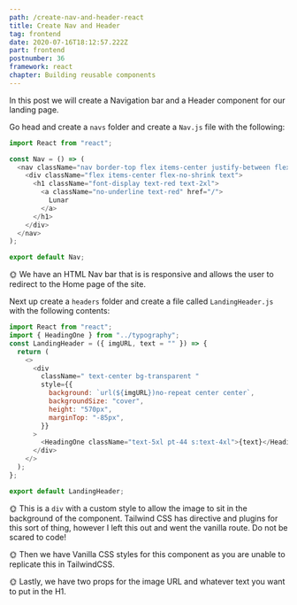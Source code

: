 ```yaml
---
path: /create-nav-and-header-react
title: Create Nav and Header
tag: frontend
date: 2020-07-16T18:12:57.222Z
part: frontend
postnumber: 36
framework: react
chapter: Building reusable components
---
```

In this post we will create a Navigation bar and a Header component for our landing page.

Go head and create a `navs` folder and create a `Nav.js` file with the following:

```javascript
import React from "react";

const Nav = () => (
  <nav className="nav border-top flex items-center justify-between flex-wrap bg-transparent p-55 z-100">
    <div className="flex items-center flex-no-shrink text">
      <h1 className="font-display text-red text-2xl">
        <a className="no-underline text-red" href="/">
          Lunar
        </a>
      </h1>
    </div>
  </nav>
);

export default Nav;

```

🌞 We have an HTML Nav bar that is is responsive and allows the user to redirect to the Home page of the site.

Next up create a `headers` folder and create a file called `LandingHeader.js` with the following contents:



```javascript
import React from "react";
import { HeadingOne } from "../typography";
const LandingHeader = ({ imgURL, text = "" }) => {
  return (
    <>
      <div
        className=" text-center bg-transparent "
        style={{
          background: `url(${imgURL})no-repeat center center`,
          backgroundSize: "cover",
          height: "570px",
          marginTop: "-85px",
        }}
      >
        <HeadingOne className="text-5xl pt-44 s:text-4xl">{text}</HeadingOne>
      </div>
    </>
  );
};

export default LandingHeader;


```

🌞 This is a `div` with a custom style to allow the image to sit in the background of the component. Tailwind CSS has directive and plugins for this sort of thing, however I left this out and went the vanilla route. Do not be scared to code!

🌞 Then we have Vanilla CSS styles for this component as you are unable to replicate this in TailwindCSS.

🌞  Lastly, we have two props for the image URL and whatever text you want to put in the H1.